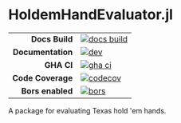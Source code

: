 # HoldemHandEvaluator.jl

|||
|---------------------:|:----------------------------------------------|
| **Docs Build**       | [![docs build][docs-bld-img]][docs-bld-url]   |
| **Documentation**    | [![dev][docs-dev-img]][docs-dev-url]          |
| **GHA CI**           | [![gha ci][gha-ci-img]][gha-ci-url]           |
| **Code Coverage**    | [![codecov][codecov-img]][codecov-url]        |
| **Bors enabled**     | [![bors][bors-img]][bors-url]                 |

[docs-bld-img]: https://github.com/charleskawczynski/HoldemCards.jl/workflows/Documentation/badge.svg
[docs-bld-url]: https://github.com/charleskawczynski/HoldemCards.jl/actions?query=workflow%3ADocumentation

[docs-dev-img]: https://img.shields.io/badge/docs-dev-blue.svg
[docs-dev-url]: https://charleskawczynski.github.io/HoldemCards.jl/dev/

[gha-ci-img]: https://github.com/charleskawczynski/HoldemCards.jl/workflows/ci/badge.svg
[gha-ci-url]: https://github.com/charleskawczynski/HoldemCards.jl/actions?query=workflow%3Aci

[codecov-img]: https://codecov.io/gh/charleskawczynski/HoldemCards.jl/branch/main/graph/badge.svg
[codecov-url]: https://codecov.io/gh/charleskawczynski/HoldemCards.jl

[bors-img]: https://bors.tech/images/badge_small.svg
[bors-url]: https://app.bors.tech/repositories/32815

A package for evaluating Texas hold 'em hands.
